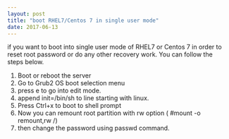 ```yaml
---
layout: post
title: "boot RHEL7/Centos 7 in single user mode"
date: 2017-06-13
---
```


if you want to boot into single user mode of RHEL7 or Centos 7 in order to reset root password or do any other recovery work. You can follow the steps below.

1. Boot or reboot the server
2. Go to Grub2 OS boot selection menu
3. press e to go into edit mode.
4. append init=/bin/sh to line starting with linux.
5. Press Ctrl+x to boot to shell prompt
6. Now you can remount root partition with rw option ( #mount -o remount,rw /)
7. then change the password using passwd command.
